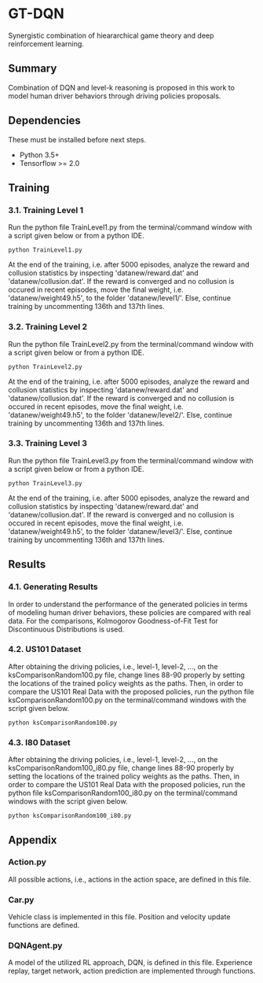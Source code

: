 # GT-DQN
Synergistic combination of hieararchical game theory and deep reinforcement learning.

## Summary
Combination of DQN and level-k reasoning is proposed in this work to model human driver behaviors through driving policies proposals.

## Dependencies

These must be installed before next steps.

+ Python 3.5+
+ Tensorflow >= 2.0


## Training
### 3.1. Training Level 1
Run the python file TrainLevel1.py from the terminal/command window with a script given below or from a python IDE. 

```
python TrainLevel1.py
```

At the end of the training, i.e. after 5000 episodes, analyze the reward and collusion statistics by inspecting 'datanew/reward.dat' and 'datanew/collusion.dat'. If the reward is converged and no collusion is occured in recent episodes, move the final weight, i.e. 'datanew/weight49.h5', to the folder 'datanew/level1/'. Else, continue training by uncommenting 136th and 137th lines. 

### 3.2. Training Level 2
Run the python file TrainLevel2.py from the terminal/command window with a script given below or from a python IDE. 

```
python TrainLevel2.py
```

At the end of the training, i.e. after 5000 episodes, analyze the reward and collusion statistics by inspecting 'datanew/reward.dat' and 'datanew/collusion.dat'. If the reward is converged and no collusion is occured in recent episodes, move the final weight, i.e. 'datanew/weight49.h5', to the folder 'datanew/level2/'. Else, continue training by uncommenting 136th and 137th lines. 

### 3.3. Training Level 3
Run the python file TrainLevel3.py from the terminal/command window with a script given below or from a python IDE. 

```
python TrainLevel3.py
```

At the end of the training, i.e. after 5000 episodes, analyze the reward and collusion statistics by inspecting 'datanew/reward.dat' and 'datanew/collusion.dat'. If the reward is converged and no collusion is occured in recent episodes, move the final weight, i.e. 'datanew/weight49.h5', to the folder 'datanew/level3/'. Else, continue training by uncommenting 136th and 137th lines. 

## Results
### 4.1. Generating Results
In order to understand the performance of the generated policies in terms of modeling human driver behaviors, these policies are compared with real data. For the comparisons, Kolmogorov Goodness-of-Fit Test for Discontinuous Distributions is used.

### 4.2. US101 Dataset 
After obtaining the driving policies, i.e., level-1, level-2, ..., on the ksComparisonRandom100.py file, change lines 88-90 properly by setting the locations of the trained policy weights as the paths. Then, in order to compare the US101 Real Data with the proposed policies, run the python file ksComparisonRandom100.py on the terminal/command windows with the script given below. 

```
python ksComparisonRandom100.py
```

### 4.3. I80 Dataset
After obtaining the driving policies, i.e., level-1, level-2, ..., on the ksComparisonRandom100_i80.py file, change lines 88-90 properly by setting the locations of the trained policy weights as the paths. Then, in order to compare the US101 Real Data with the proposed policies, run the python file ksComparisonRandom100_i80.py on the terminal/command windows with the script given below. 

```
python ksComparisonRandom100_i80.py
```

## Appendix
### Action.py
All possible actions, i.e., actions in the action space, are defined in this file.

### Car.py
Vehicle class is implemented in this file. Position and velocity update functions are defined. 

### DQNAgent.py
A model of the utilized RL approach, DQN, is defined in this file. Experience replay, target network, action prediction are implemented through functions.





